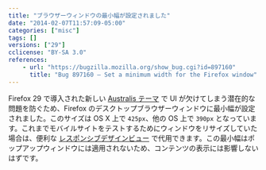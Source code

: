 ```yaml
---
title: "ブラウザーウィンドウの最小幅が設定されました"
date: "2014-02-07T11:57:09-05:00"
categories: ["misc"]
tags: []
versions: ["29"]
cclicense: "BY-SA 3.0"
references:
    - url: "https://bugzilla.mozilla.org/show_bug.cgi?id=897160"
      title: "Bug 897160 – Set a minimum width for the Firefox window"
---
```

Firefox 29 で導入された新しい [Australis テーマ](https://blog.mozilla.org/ux/2014/04/the-new-face-of-firefox/) で UI が欠けてしまう潜在的な問題を防ぐため、Firefox のデスクトップブラウザーウィンドウに最小幅が設定されました。このサイズは OS X 上で `425px`、他の OS 上で `390px` となっています。これまでモバイルサイトをテストするためにウィンドウをリサイズしていた場合は、便利な [レスポンシブデザインビュー](https://developer.mozilla.org/ja/docs/Tools/Responsive_Design_View) で代用できます。この最小幅はポップアップウィンドウには適用されないため、コンテンツの表示には影響しないはずです。
